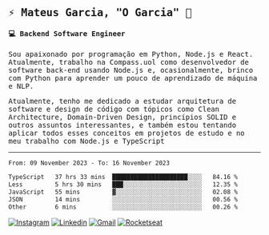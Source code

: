 
<samp>
  
## ⚡ Mateus Garcia, "O Garcia" :rocket: 
  

#### 💻 Backend Software Engineer

Sou apaixonado por programação em Python, Node.js e React. Atualmente, trabalho na Compass.uol como desenvolvedor de software back-end usando Node.js e, ocasionalmente, brinco com Python para aprender um pouco de aprendizado de máquina e NLP.

Atualmente, tenho me dedicado a estudar arquitetura de software e design de código com tópicos como Clean Architecture, Domain-Driven Design, princípios SOLID e outros assuntos interessantes, e também estou tentando aplicar todos esses conceitos em projetos de estudo e no meu trabalho com Node.js e TypeScript

---

<!--START_SECTION:waka-->

```txt
From: 09 November 2023 - To: 16 November 2023

TypeScript   37 hrs 33 mins  █████████████████████░░░░   84.16 %
Less         5 hrs 30 mins   ███░░░░░░░░░░░░░░░░░░░░░░   12.35 %
JavaScript   55 mins         ▓░░░░░░░░░░░░░░░░░░░░░░░░   02.08 %
JSON         14 mins         ░░░░░░░░░░░░░░░░░░░░░░░░░   00.56 %
Other        6 mins          ░░░░░░░░░░░░░░░░░░░░░░░░░   00.26 %
```

<!--END_SECTION:waka-->
  
</samp>

[![Instagram](https://img.shields.io/badge/-Mateus%20Garcia-c080ff?style=flat-square&labelColor=c080ff&logo=instagram&logoColor=white&link=https://www.instagram.com/mpg.x)](https://www.instagram.com/mpg.x) 
[![Linkedin](https://img.shields.io/badge/-Mateus%20Garcia-c080ff?style=flat-square&logo=Linkedin&logoColor=white&link=https://www.linkedin.com/in/mpgxc)](https://www.linkedin.com/in/mateusogarcia) 
[![Gmail](https://img.shields.io/badge/-mpgx5.c@gmail.com-c080ff?style=flat-square&logo=Gmail&logoColor=white&link=mailto:diego.schell.f@gmail.com)](mailto:mpgx5.c@gmail.com)
[![Rocketseat](https://img.shields.io/badge/-Rocketseat%20Profile-c080ff?style=flat-square&labelColor=c080ff&logoColor=white&link=https://app.rocketseat.com.br/me/mpgxc)](https://app.rocketseat.com.br/me/mpgxc)
